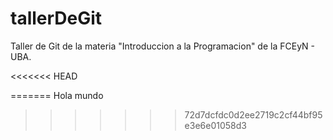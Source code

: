 # tallerDeGit

Taller de Git de la materia "Introduccion a la Programacion" de la FCEyN - UBA.

<<<<<<< HEAD

=======
Hola mundo
>>>>>>> 72d7dcfdc0d2ee2719c2cf44bf95e3e6e01058d3
